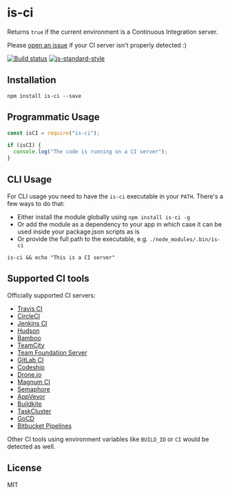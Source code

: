 # is-ci

Returns `true` if the current environment is a Continuous Integration
server.

Please [open an issue](https://github.com/watson/is-ci/issues) if your
CI server isn't properly detected :)

[![Build status](https://travis-ci.org/watson/is-ci.svg?branch=master)](https://travis-ci.org/watson/is-ci)
[![js-standard-style](https://img.shields.io/badge/code%20style-standard-brightgreen.svg?style=flat)](https://github.com/feross/standard)

## Installation

```
npm install is-ci --save
```

## Programmatic Usage

```js
const isCI = require("is-ci");

if (isCI) {
  console.log("The code is running on a CI server");
}
```

## CLI Usage

For CLI usage you need to have the `is-ci` executable in your `PATH`.
There's a few ways to do that:

* Either install the module globally using `npm install is-ci -g`
* Or add the module as a dependency to your app in which case it can be
  used inside your package.json scripts as is
* Or provide the full path to the executable, e.g.
  `./node_modules/.bin/is-ci`

```
is-ci && echo "This is a CI server"
```

## Supported CI tools

Officially supported CI servers:

* [Travis CI](http://travis-ci.org)
* [CircleCI](http://circleci.com)
* [Jenkins CI](https://jenkins-ci.org)
* [Hudson](http://hudson-ci.org)
* [Bamboo](https://www.atlassian.com/software/bamboo)
* [TeamCity](https://www.jetbrains.com/teamcity/)
* [Team Foundation Server](https://www.visualstudio.com/en-us/products/tfs-overview-vs.aspx)
* [GitLab CI](https://about.gitlab.com/gitlab-ci/)
* [Codeship](https://codeship.com)
* [Drone.io](https://drone.io)
* [Magnum CI](https://magnum-ci.com)
* [Semaphore](https://semaphoreci.com)
* [AppVeyor](http://www.appveyor.com)
* [Buildkite](https://buildkite.com)
* [TaskCluster](http://docs.taskcluster.net)
* [GoCD](https://www.go.cd/)
* [Bitbucket Pipelines](https://bitbucket.org/product/features/pipelines)

Other CI tools using environment variables like `BUILD_ID` or `CI` would be detected as well.

## License

MIT
